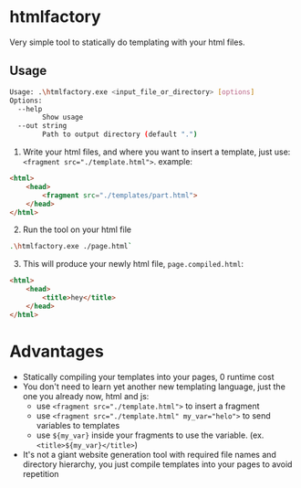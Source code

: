 # htmlfactory

Very simple tool to statically do templating with your html files.

## Usage

```sh
Usage: .\htmlfactory.exe <input_file_or_directory> [options]
Options:
  --help
        Show usage
  --out string
        Path to output directory (default ".")
```

1. Write your html files, and where you want to insert a template, just use: `<fragment src="./template.html">`.
example:
```html
<html>
    <head>
        <fragment src="./templates/part.html">
    </head>
</html>
```

2. Run the tool on your html file
```sh
.\htmlfactory.exe ./page.html`
```

3. This will produce your newly html file, `page.compiled.html`:
```html
<html>
    <head>
        <title>hey</title>
    </head>
</html>
```

# Advantages
- Statically compiling your templates into your pages, 0 runtime cost
- You don't need to learn yet another new templating language, just the one you already now, html and js:
    - use  `<fragment src="./template.html">` to insert a fragment
    - use `<fragment src="./template.html" my_var="helo">` to send variables to templates
    - use `${my_var}` inside your fragments to use the variable. (ex. `<title>${my_var}</title>`)
- It's not a giant website generation tool with required file names and directory hierarchy, you just compile templates into your pages to avoid repetition

